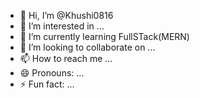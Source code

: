- 👋 Hi, I’m @Khushi0816
- 👀 I’m interested in ...
- 🌱 I’m currently learning FullSTack(MERN)
- 💞️ I’m looking to collaborate on ...
- 📫 How to reach me ...
- 😄 Pronouns: ...
- ⚡ Fun fact: ...

<!---
Khushi0816/Khushi0816 is a ✨ special ✨ repository because its `README.md` (this file) appears on your GitHub profile.
You can click the Preview link to take a look at your changes.
--->
